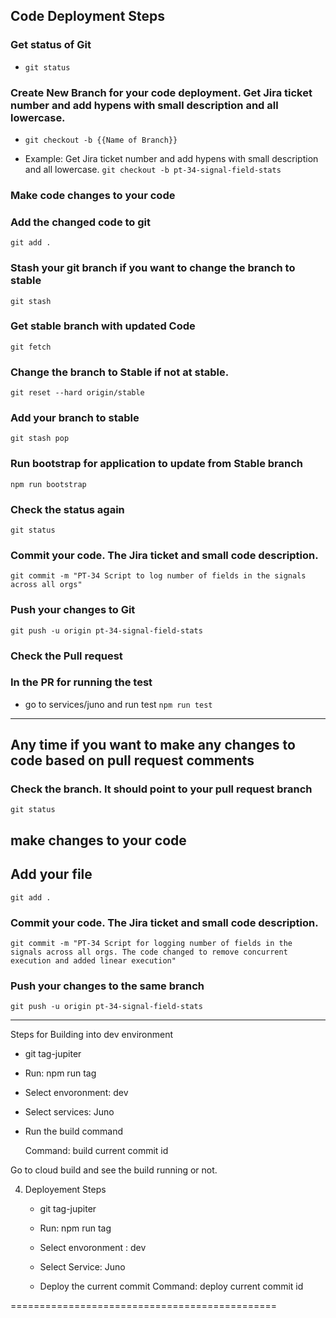 
## Code Deployment Steps 

### Get status of Git
* `git status`

### Create New Branch for your code deployment. Get Jira ticket number and add hypens with small description and all lowercase. 
* `git checkout -b {{Name of Branch}}`

* Example: Get Jira ticket number and add hypens with small description and all lowercase.
`git checkout -b pt-34-signal-field-stats`

### Make code changes to your code

### Add the changed code to git
`git add .`

### Stash your git branch if you want to change the branch to stable
`git stash`

### Get stable branch with updated Code
`git fetch`

### Change the branch to Stable if not at stable.
`git reset --hard origin/stable`

### Add your branch to stable
`git stash pop`

### Run bootstrap for application to update from Stable branch
`npm run bootstrap`

### Check the status again
`git status`

### Commit your code. The Jira ticket and small code description.
`git commit -m "PT-34 Script to log number of fields in the signals across all orgs"`

### Push your changes to Git
`git push -u origin pt-34-signal-field-stats`

### Check the Pull request

### In the PR for running the test
* go to services/juno and run test 
`npm run test`

---------------------------------------------------------------------

## Any time if you want to make any changes to code based on pull request comments

### Check the branch. It should point to your pull request branch
`git status`

## make changes to your code

## Add your file
`git add .`

### Commit your code. The Jira ticket and small code description.
`git commit -m "PT-34 Script for logging number of fields in the signals across all orgs. The code changed to remove concurrent execution and added linear execution"`

### Push your changes to the same branch
`git push -u origin pt-34-signal-field-stats`



-----------------------------------------------

Steps for Building into dev environment

- git tag-jupiter

- Run: npm run tag

- Select envoronment: dev

- Select services: Juno

- Run the build command 

    Command: build current commit id 

Go to cloud build and see the build running or not. 

4. Deployement Steps 

    - git tag-jupiter

    - Run: npm run tag

    - Select envoronment : dev

    - Select Service: Juno 

    - Deploy the current commit 
        Command: deploy current commit id

==============================================



